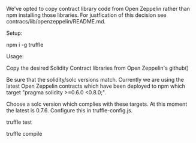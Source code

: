 We've opted to copy contract library code from Open Zeppelin rather than npm installing those libraries. For justfication of this decision see contracs/lib/openzeppelin/README.md.

Setup:

npm i -g truffle

Usage:

Copy the desired Solidity Contract libraries from Open Zeppelin's github()

Be sure that the solidity/solc versions match. Currently we are using the latest Open Zeppelin contracts which have been deployed to npm which target "pragma solidity >=0.6.0 <0.8.0;".

Choose a solc version which complies with these targets. At this moment the latest is 0.7.6. Configure this in truffle-config.js.

truffle test

truffle compile
